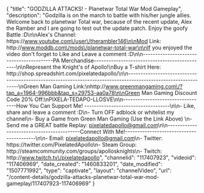 {
    "title": "GODZILLA ATTACKS! - Planetwar Total War Mod Gameplay",
    "description": "Godzilla is on the march to battle with his\/her jungle allies.  Welcome back to planetwar Total war, because of the recent update, Alex the Ramber and I are going to test out the update patch.  Enjoy the goofy Battle :D\n\nAlex's Channel: https:\/\/www.youtube.com\/user\/therambler146\n\nMod Link: http:\/\/www.moddb.com\/mods\/planetwar-total-war\n\nIf you enjoyed the video don't forget to Like and Leave a comment :D\n\n-----------------------------------------PA Merchandise----------------------------------------------\n\nRepresent the Knight's of Apollo!\nBuy a T-shirt Here: http:\/\/shop.spreadshirt.com\/pixelatedapollo\/\n\n---------------------------------------------------------------------------------------------------------------\nGreen Man Gaming Link:\nhttp:\/\/www.greenmangaming.com\/?tap_a=1964-996bbb&tap_s=29753-aa0a78\n\nGreen Man Gaming Discount Code 20% Off:\nPIXELA-TEDAPO-LLOSVE\n\n----------------------------------How You Can Support Me! -----------------------------------\n\n- Like, share and leave a comment :D\n- Turn OFF adblock or whitelist my channel\n- Buy a Game from Green Man Gaming (Use the Link Above) \n- Send me a GREAT battle Replay: pixelatedapollo@gmail.com\n\n------------------------------------------Connect With Me!-----------------------------------------\n\n- Email: pixelatedapollo@gmail.com\n- Twitter: https:\/\/twitter.com\/PixelatedApollo\n- Steam Group:  http:\/\/steamcommunity.com\/groups\/apollosknights\n- Twitch: http:\/\/www.twitch.tv\/pixelatedapollo",
    "channelid": "117407923",
    "videoid": "117406969",
    "date_created": "1460833201",
    "date_modified": "1507771992",
    "type": "captivate",
    "layout": "channelVideo",
    "url": "\/content-details\/godzilla-attacks-planetwar-total-war-mod-gameplay\/117407923-117406969"
}
